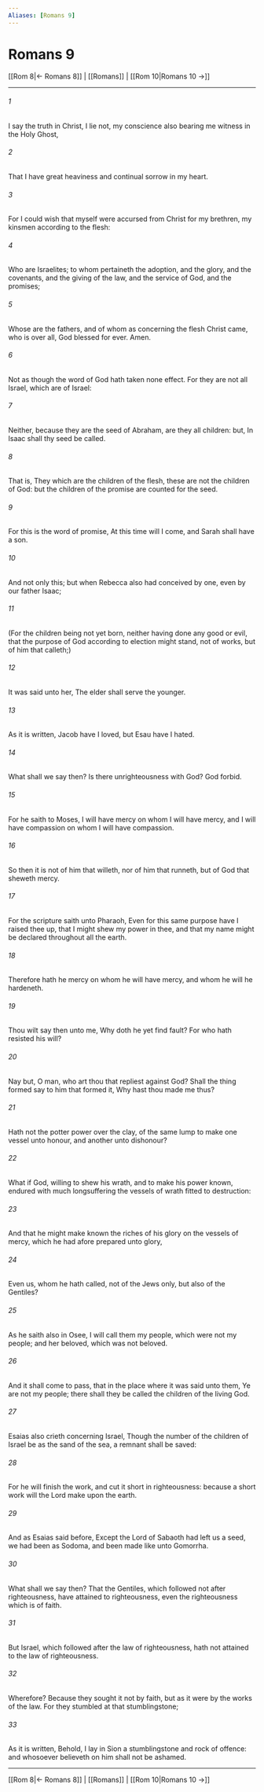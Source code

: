 ```yaml
---
Aliases: [Romans 9]
---
```

# Romans 9

[[Rom 8|← Romans 8]] | [[Romans]] | [[Rom 10|Romans 10 →]]
***



###### 1 
I say the truth in Christ, I lie not, my conscience also bearing me witness in the Holy Ghost, 

###### 2 
That I have great heaviness and continual sorrow in my heart. 

###### 3 
For I could wish that myself were accursed from Christ for my brethren, my kinsmen according to the flesh: 

###### 4 
Who are Israelites; to whom pertaineth the adoption, and the glory, and the covenants, and the giving of the law, and the service of God, and the promises; 

###### 5 
Whose are the fathers, and of whom as concerning the flesh Christ came, who is over all, God blessed for ever. Amen. 

###### 6 
Not as though the word of God hath taken none effect. For they are not all Israel, which are of Israel: 

###### 7 
Neither, because they are the seed of Abraham, are they all children: but, In Isaac shall thy seed be called. 

###### 8 
That is, They which are the children of the flesh, these are not the children of God: but the children of the promise are counted for the seed. 

###### 9 
For this is the word of promise, At this time will I come, and Sarah shall have a son. 

###### 10 
And not only this; but when Rebecca also had conceived by one, even by our father Isaac; 

###### 11 
(For the children being not yet born, neither having done any good or evil, that the purpose of God according to election might stand, not of works, but of him that calleth;) 

###### 12 
It was said unto her, The elder shall serve the younger. 

###### 13 
As it is written, Jacob have I loved, but Esau have I hated. 

###### 14 
What shall we say then? Is there unrighteousness with God? God forbid. 

###### 15 
For he saith to Moses, I will have mercy on whom I will have mercy, and I will have compassion on whom I will have compassion. 

###### 16 
So then it is not of him that willeth, nor of him that runneth, but of God that sheweth mercy. 

###### 17 
For the scripture saith unto Pharaoh, Even for this same purpose have I raised thee up, that I might shew my power in thee, and that my name might be declared throughout all the earth. 

###### 18 
Therefore hath he mercy on whom he will have mercy, and whom he will he hardeneth. 

###### 19 
Thou wilt say then unto me, Why doth he yet find fault? For who hath resisted his will? 

###### 20 
Nay but, O man, who art thou that repliest against God? Shall the thing formed say to him that formed it, Why hast thou made me thus? 

###### 21 
Hath not the potter power over the clay, of the same lump to make one vessel unto honour, and another unto dishonour? 

###### 22 
What if God, willing to shew his wrath, and to make his power known, endured with much longsuffering the vessels of wrath fitted to destruction: 

###### 23 
And that he might make known the riches of his glory on the vessels of mercy, which he had afore prepared unto glory, 

###### 24 
Even us, whom he hath called, not of the Jews only, but also of the Gentiles? 

###### 25 
As he saith also in Osee, I will call them my people, which were not my people; and her beloved, which was not beloved. 

###### 26 
And it shall come to pass, that in the place where it was said unto them, Ye are not my people; there shall they be called the children of the living God. 

###### 27 
Esaias also crieth concerning Israel, Though the number of the children of Israel be as the sand of the sea, a remnant shall be saved: 

###### 28 
For he will finish the work, and cut it short in righteousness: because a short work will the Lord make upon the earth. 

###### 29 
And as Esaias said before, Except the Lord of Sabaoth had left us a seed, we had been as Sodoma, and been made like unto Gomorrha. 

###### 30 
What shall we say then? That the Gentiles, which followed not after righteousness, have attained to righteousness, even the righteousness which is of faith. 

###### 31 
But Israel, which followed after the law of righteousness, hath not attained to the law of righteousness. 

###### 32 
Wherefore? Because they sought it not by faith, but as it were by the works of the law. For they stumbled at that stumblingstone; 

###### 33 
As it is written, Behold, I lay in Sion a stumblingstone and rock of offence: and whosoever believeth on him shall not be ashamed.

***
[[Rom 8|← Romans 8]] | [[Romans]] | [[Rom 10|Romans 10 →]]
